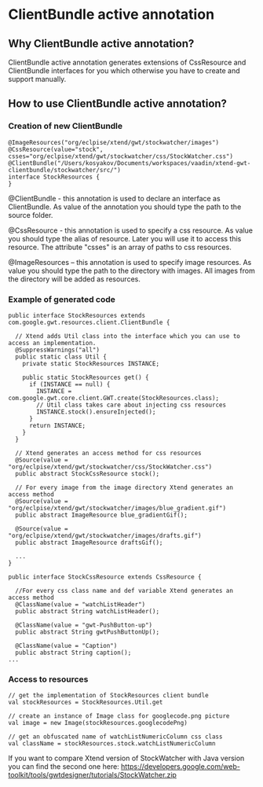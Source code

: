 ClientBundle active annotation 
==============================

Why ClientBundle active annotation?
-----------------------------------
ClientBundle active annotation generates extensions of CssResource and ClientBundle interfaces for you which otherwise you have to create and support manually.

How to use ClientBundle active annotation?
------------------------------------------

### Creation of new ClientBundle
```
@ImageResources("org/eclpise/xtend/gwt/stockwatcher/images")
@CssResource(value="stock", csses="org/eclpise/xtend/gwt/stockwatcher/css/StockWatcher.css")
@ClientBundle("/Users/kosyakov/Documents/workspaces/vaadin/xtend-gwt-clientbundle/stockwatcher/src/")
interface StockResources {
}
```
@ClientBundle - this annotation is used to declare an interface as ClientBundle. 
As value of the annotation you should type the path to the source folder.

@CssResource - this annotation is used to specify a css resource. 
As value you should type the alias of resource. Later you will use it to access this resource.
The attribute "csses" is an array of paths to css resources.

@ImageResources – this annotation is used to specify image resources.
As value you should type the path to the directory with images. All images from the directory will be added as resources.


### Example of generated code
```
public interface StockResources extends com.google.gwt.resources.client.ClientBundle {

  // Xtend adds Util class into the interface which you can use to access an implementation.
  @SuppressWarnings("all")
  public static class Util {
    private static StockResources INSTANCE;
    
    public static StockResources get() {
      if (INSTANCE == null) {
      	INSTANCE = com.google.gwt.core.client.GWT.create(StockResources.class);
      	// Util class takes care about injecting css resources
      	INSTANCE.stock().ensureInjected();
      }
      return INSTANCE;
    }
  }
  
  // Xtend generates an access method for css resources
  @Source(value = "org/eclpise/xtend/gwt/stockwatcher/css/StockWatcher.css")
  public abstract StockCssResource stock();
  
  // For every image from the image directory Xtend generates an access method 
  @Source(value = "org/eclpise/xtend/gwt/stockwatcher/images/blue_gradient.gif")
  public abstract ImageResource blue_gradientGif();
  
  @Source(value = "org/eclpise/xtend/gwt/stockwatcher/images/drafts.gif")
  public abstract ImageResource draftsGif();
  
  ...
}

public interface StockCssResource extends CssResource {

  //For every css class name and def variable Xtend generates an access method
  @ClassName(value = "watchListHeader")
  public abstract String watchListHeader();
  
  @ClassName(value = "gwt-PushButton-up")
  public abstract String gwtPushButtonUp();
  
  @ClassName(value = "Caption")
  public abstract String caption();
...
```

### Access to resources
```
// get the implementation of StockResources client bundle
val stockResources = StockResources.Util.get

// create an instance of Image class for googlecode.png picture
val image = new Image(stockResources.googlecodePng) 

// get an obfuscated name of watchListNumericColumn css class
val className = stockResources.stock.watchListNumericColumn 
```

If you want to compare Xtend version of StockWatcher with Java version you can find the second one here:
https://developers.google.com/web-toolkit/tools/gwtdesigner/tutorials/StockWatcher.zip



